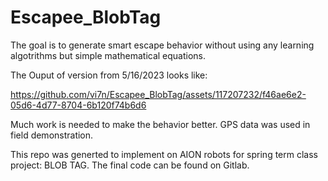 ﻿# Escapee_BlobTag

The goal is to generate smart escape behavior without using any learning algotrithms but simple mathematical equations. 

The Ouput of version from 5/16/2023 looks like:

https://github.com/vi7n/Escapee_BlobTag/assets/117207232/f46ae6e2-05d6-4d77-8704-6b120f74b6d6

Much work is needed to make the behavior better. GPS data was used in field demonstration.

This repo was generted to implement on AION robots for spring term class project: BLOB TAG. 
The final code can be found on Gitlab.
